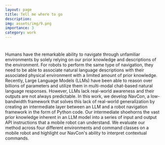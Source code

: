 ```yaml
---
layout: page
title: Tell me where to go 
description: 
img: assets/img/9.png
importance: 3
category: work
---
```


<h1 class="post-title"> <a href="https://arxiv.org/pdf/2306.09523.pdf" target="_blank" rel="noopener noreferrer" class="float-right"><i class="fas fa-file-pdf"></i></a></h1>

Humans have the remarkable ability to navigate through unfamiliar environments by solely relying on our prior knowledge and descriptions of the environment. For robots to perform the same type of navigation, they need to be able to associate natural language descriptions with their associated physical environment with a limited amount of prior knowledge. Recently, Large Language Models (LLMs) have been able to reason over billions of parameters and utilize them in multi-modal chat-based natural language responses. However, LLMs lack real-world awareness and their outputs are not always predictable. In this work, we develop NavCon, a low-bandwidth framework that solves this lack of real-world generalization by creating an intermediate layer between an LLM and a robot navigation framework in the form of Python code. Our intermediate shoehorns the vast prior knowledge inherent in an LLM model into a series of input and output API instructions that a mobile robot can understand. We evaluate our method across four different environments and command classes on a mobile robot and highlight our NavCon's ability to interpret contextual commands.